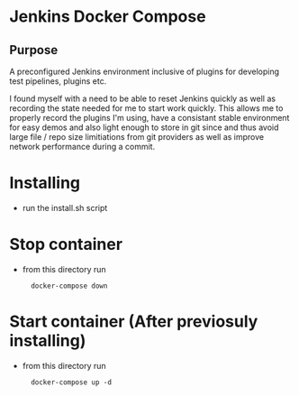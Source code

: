# Jenkins Docker Compose 

## Purpose 

A preconfigured Jenkins environment inclusive of plugins for developing test pipelines, plugins etc.

I found myself with a need to be able to reset Jenkins quickly as well as recording the state needed for me to start work quickly. This allows me to properly record the plugins I'm using, have a consistant stable environment for easy demos and also light enough to store in git since 
and thus avoid large file / repo size limitiations from git providers as well as improve 
network performance during a commit.

# Installing
 - run the install.sh script


# Stop container
 - from this directory run 
   ```
     docker-compose down
   ```
# Start container (After previosuly installing)
 - from this directory run 
   ```
     docker-compose up -d
   ```
